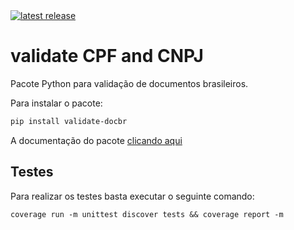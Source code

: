 <a href="https://pypi.org/project/validate-docbr/">
  <img src="https://img.shields.io/pypi/v/validate-docbr.svg" alt="latest release" />
</a>

# validate CPF and CNPJ

Pacote Python para validação de documentos brasileiros.

Para instalar o pacote:
```sh
pip install validate-docbr
```
A documentação do pacote [clicando aqui](https://alvarofpp.github.io/validate-docbr/)

## Testes
Para realizar os testes basta executar o seguinte comando:

```shell
coverage run -m unittest discover tests && coverage report -m
```
